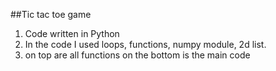 ##Tic tac toe game 
1. Code written in Python
2. In the code I used loops, functions, numpy module, 2d list.
3. on top are all functions on the bottom is the main code 
 
